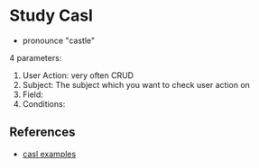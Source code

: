 # Study Casl

- pronounce "castle"

4 parameters:

1. User Action: very often CRUD
2. Subject: The subject which you want to check user action on
3. Field:
4. Conditions:

## References

- [casl examples](https://github.com/stalniy/casl-examples)

